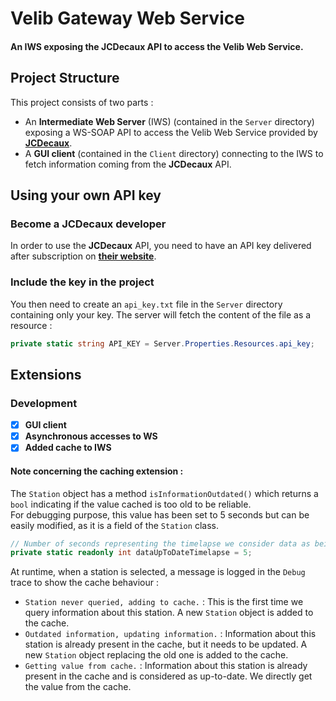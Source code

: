 # Velib Gateway Web Service

#### An IWS exposing the JCDecaux API to access the Velib Web Service.

## Project Structure

This project consists of two parts :

- An **Intermediate Web Server** (IWS) (contained in the `Server` directory) exposing a WS-SOAP API to access the Velib Web Service provided by [**JCDecaux**](https://developer.jcdecaux.com/#/opendata/vls?page=getstarted).
- A **GUI client** (contained in the `Client` directory) connecting to the IWS to fetch information coming from the **JCDecaux** API.

## Using your own API key

### Become a JCDecaux developer
In order to use the **JCDecaux** API, you need to have an API key delivered after subscription on [**their website**](https://developer.jcdecaux.com/#/signup).

### Include the key in the project
You then need to create an `api_key.txt` file in the `Server` directory containing only your key. The server will fetch the content of the file as a resource :

```cs
private static string API_KEY = Server.Properties.Resources.api_key;
```

## Extensions

### Development

- [X] **GUI client**
- [X] **Asynchronous accesses to WS**
- [X] **Added cache to IWS**

#### Note concerning the caching extension :

The `Station` object has a method `isInformationOutdated()` which returns a `bool` indicating if the value cached is too old to be reliable.  
For debugging purpose, this value has been set to 5 seconds but can be easily modified, as it is a field of the `Station` class.

```cs
// Number of seconds representing the timelapse we consider data as being up-to-date
private static readonly int dataUpToDateTimelapse = 5;
```

At runtime, when a station is selected, a message is logged in the `Debug` trace to show the cache behaviour :

- `Station never queried, adding to cache.` : This is the first time we query information about this station. A new `Station` object is added to the cache.
- `Outdated information, updating information.` : Information about this station is already present in the cache, but it needs to be updated. A new `Station` object replacing the old one is added to the cache.
- `Getting value from cache.` : Information about this station is already present in the cache and is considered as up-to-date. We directly get the value from the cache.